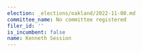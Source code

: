 ```yaml
---
election: _elections/oakland/2022-11-08.md
committee_name: No committee registered
filer_id: ''
is_incumbent: false
name: Kenneth Session
---
```

